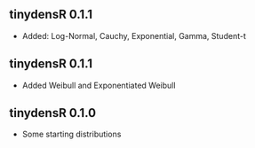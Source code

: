tinydensR 0.1.1
---------------

* Added: Log-Normal, Cauchy, Exponential, Gamma, Student-t

tinydensR 0.1.1
---------------

* Added Weibull and Exponentiated Weibull

tinydensR 0.1.0
---------------

* Some starting distributions
